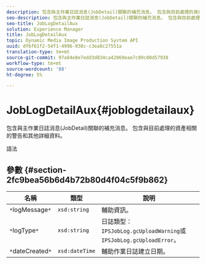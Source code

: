 ```yaml
---
description: 包含與主作業日誌消息(JobDetail)關聯的補充消息。 包含與目前處理的資產相關的警告和其他詳細資料。
seo-description: 包含與主作業日誌消息(JobDetail)關聯的補充消息。 包含與目前處理的資產相關的警告和其他詳細資料。
seo-title: JobLogDetailAux
solution: Experience Manager
title: JobLogDetailAux
topic: Dynamic Media Image Production System API
uuid: df6f61f2-54f1-4996-938c-c3ea8c27551a
translation-type: tm+mt
source-git-commit: 97a84e8e7edd3d834ca42069eae7c09c00d57938
workflow-type: tm+mt
source-wordcount: '88'
ht-degree: 5%

---
```



# JobLogDetailAux{#joblogdetailaux}

包含與主作業日誌消息(JobDetail)關聯的補充消息。 包含與目前處理的資產相關的警告和其他詳細資料。

語法

## 參數 {#section-2fc9bea56b6d4b72b80d4f04c5f9b862}

| 名稱 | 類型 | 說明 |
|---|---|---|
| `*`logMessage`*` | `xsd:string` | 輔助資訊。 |
| `*`logType`*` | `xsd:string` | 日誌類型：`IPSJobLog.gcUploadWarning`或`IPSJobLog.gcUploadError`。 |
| `*`dateCreated`*` | `xsd:dateTime` | 輔助作業日誌建立日期。 |

